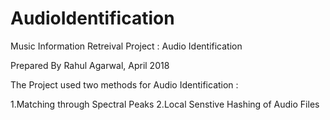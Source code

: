 # AudioIdentification


Music Information Retreival Project : Audio Identification

Prepared By Rahul Agarwal, April 2018

The Project used two methods for Audio Identification :

1.Matching through Spectral Peaks
2.Local Senstive Hashing of Audio Files

